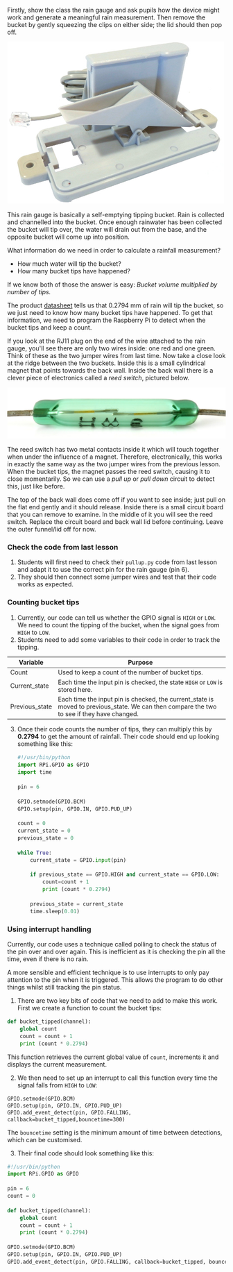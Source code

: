 Firstly, show the class the rain gauge and ask pupils how the device might work and generate a meaningful rain measurement. Then remove the bucket by gently squeezing the clips on either side; the lid should then pop off.

![](images/rain_guage_open.jpg)

This rain gauge is basically a self-emptying tipping bucket. Rain is collected and channelled into the bucket. Once enough rainwater has been collected the bucket will tip over, the water will drain out from the base, and the opposite bucket will come up into position.

What information do we need in order to calculate a rainfall measurement?

- How much water will tip the bucket?
- How many bucket tips have happened?

If we know both of those the answer is easy: *Bucket volume multiplied by number of tips.*

The product [datasheet](https://www.argentdata.com/files/80422_datasheet.pdf) tells us that 0.2794 mm of rain will tip the bucket, so we just need to know how many bucket tips have happened. To get that information, we need to program the Raspberry Pi to detect when the bucket tips and keep a count.

If you look at the RJ11 plug on the end of the wire attached to the rain gauge, you'll see there are only two wires inside: one red and one green. Think of these as the two jumper wires from last time. Now take a close look at the ridge between the two buckets. Inside this is a small cylindrical magnet that points towards the back wall. Inside the back wall there is a clever piece of electronics called a *reed switch*, pictured below.

![](images/reed_switch.jpg)

The reed switch has two metal contacts inside it which will touch together when under the influence of a magnet. Therefore, electronically, this works in exactly the same way as the two jumper wires from the previous lesson. When the bucket tips, the magnet passes the reed switch, causing it to close momentarily. So we can use a *pull up* or *pull down* circuit to detect this, just like before.

The top of the back wall does come off if you want to see inside; just pull on the flat end gently and it should release. Inside there is a small circuit board that you can remove to examine. In the middle of it you will see the reed switch. Replace the circuit board and back wall lid before continuing. Leave the outer funnel/lid off for now.

### Check the code from last lesson

1. Students will first need to check their `pullup.py` code from last lesson and adapt it to use the correct pin for the rain gauge (pin 6).
2. They should then connect some jumper wires and test that their code works as expected.

### Counting bucket tips

1. Currently, our code can tell us whether the GPIO signal is `HIGH` or `LOW`. We need to count the tipping of the bucket, when the signal goes from `HIGH` to `LOW`.
2. Students need to add some variables to their code in order to track the tipping.

|Variable|Purpose|
|--------|-------|
|Count| Used to keep a count of the number of bucket tips.|
|Current_state|Each time the input pin is checked, the state `HIGH` or `LOW` is stored here.|
|Previous_state|Each time the input pin is checked, the current_state is moved to previous_state. We can then compare the two to see if they have changed.|

3. Once their code counts the number of tips, they can multiply this by **0.2794** to get the amount of rainfall. Their code should end up looking something like this:

    ```python
    #!/usr/bin/python
    import RPi.GPIO as GPIO
    import time

    pin = 6

    GPIO.setmode(GPIO.BCM)
    GPIO.setup(pin, GPIO.IN, GPIO.PUD_UP)

    count = 0
    current_state = 0
    previous_state = 0

    while True:
        current_state = GPIO.input(pin)

        if previous_state == GPIO.HIGH and current_state == GPIO.LOW:
            count=count + 1
            print (count * 0.2794)

        previous_state = current_state
        time.sleep(0.01)
    ```

### Using interrupt handling  

Currently, our code uses a technique called polling to check the status of the pin over and over again. This is inefficient as it is checking the pin all the time, even if there is no rain.

A more sensible and efficient technique is to use interrupts to only pay attention to the pin when it is triggered. This allows the program to do other things whilst still tracking the pin status.

1. There are two key bits of code that we need to add to make this work. First we create a function to count the bucket tips:

  ```python
  def bucket_tipped(channel):
      global count
      count = count + 1
      print (count * 0.2794)
  ```

This function retrieves the current global value of `count`, increments it and displays the current measurement.

2. We then need to set up an interrupt to call this function every time the signal falls from `HIGH` to `LOW`:

  ```
  GPIO.setmode(GPIO.BCM)
  GPIO.setup(pin, GPIO.IN, GPIO.PUD_UP)
  GPIO.add_event_detect(pin, GPIO.FALLING, callback=bucket_tipped,bouncetime=300)
  ```

The `bouncetime` setting is the minimum amount of time between detections, which can be customised.

3. Their final code should look something like this:

  ```python
  #!/usr/bin/python
  import RPi.GPIO as GPIO

  pin = 6
  count = 0

  def bucket_tipped(channel):
      global count
      count = count + 1
      print (count * 0.2794)

  GPIO.setmode(GPIO.BCM)
  GPIO.setup(pin, GPIO.IN, GPIO.PUD_UP)
  GPIO.add_event_detect(pin, GPIO.FALLING, callback=bucket_tipped, bouncetime=300)
